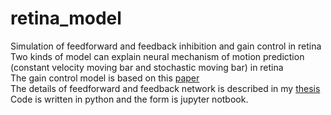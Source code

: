 # retina_model
Simulation of feedforward and feedback inhibition and gain control in retina <br> 
Two kinds of model can explain neural mechanism of motion prediction (constant velocity moving bar and stochastic moving bar) in retina  <br> 
The gain control model is based on this [paper](https://www.nature.com/articles/18678) <br>
The details of feedforward and feedback network is described in my [thesis](https://drive.google.com/file/d/1fvfjI5-MXvPIgsAYZ3Z8eDEjvK9aB702/view?usp=sharing) <br>
Code is written in python  and the form is jupyter notbook. <br> 
